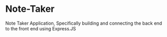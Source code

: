 # Note-Taker
Note Taker Application, Specifically building and connecting the back end to the front end using Express.JS

